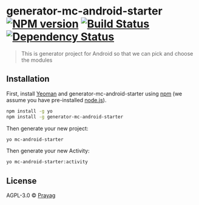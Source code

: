# generator-mc-android-starter [![NPM version][npm-image]][npm-url] [![Build Status][travis-image]][travis-url] [![Dependency Status][daviddm-image]][daviddm-url]
> This is generator project for Android so that we can pick and choose the modules

## Installation

First, install [Yeoman](http://yeoman.io) and generator-mc-android-starter using [npm](https://www.npmjs.com/) (we assume you have pre-installed [node.js](https://nodejs.org/)).

```bash
npm install -g yo
npm install -g generator-mc-android-starter
```

Then generate your new project:

```bash
yo mc-android-starter
```

Then generate your new Activity:

```bash
yo mc-android-starter:activity
```
## License

AGPL-3.0 © [Prayag]()


[npm-image]: https://badge.fury.io/js/generator-mc-android-starter.svg
[npm-url]: https://npmjs.org/package/generator-mc-android-starter
[travis-image]: https://travis-ci.com/mittalprayag25/generator-mc-android-starter.svg?branch=master
[travis-url]: https://travis-ci.com/mittalprayag25/generator-mc-android-starter
[daviddm-image]: https://david-dm.org/mittalprayag25/generator-mc-android-starter.svg?theme=shields.io
[daviddm-url]: https://david-dm.org/mittalprayag25/generator-mc-android-starter
